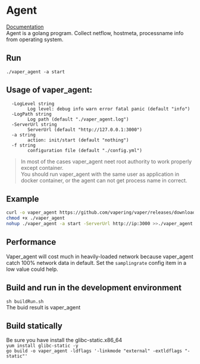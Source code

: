 # Agent

[Documentation](https://vapering.github.io/vaper/#/)  
Agent is a golang program. Collect netflow, hostmeta, processname info from operating system.  


## Run

`./vaper_agent -a start`

## Usage of vaper_agent:
```
  -LogLevel string
        Log level: debug info warn error fatal panic (default "info")
  -LogPath string
        Log path (default "./vaper_agent.log")
  -ServerUrl string
        ServerUrl (default "http://127.0.0.1:3000")
  -a string
        action: init/start (default "nothing")
  -f string
        configuration file (default "./config.yml")
```

> In most of the cases vaper_agent neet root authority to work properly except container.  
> You should run vaper_agent with the same user as application in docker container, or the agent can not get process name in correct.

## Example

```bash
curl -o vaper_agent https://github.com/vapering/vaper/releases/download/v0.0.1/vaper_agent
chmod +x ./vaper_agent
nohup ./vaper_agent -a start -ServerUrl http://ip:3000 >>./vaper_agent.log 2>&1 &
```

## Performance
Vaper_agent will cost much in heavily-loaded network because vaper_agent catch 100% network data in default. Set the `samplingrate` config item in a low value could help.

## Build and run in the development environment

`sh buildRun.sh`  
The buid result is vaper_agent

## Build statically
Be sure you have install the glibc-static.x86_64  
`yum install glibc-static -y`   
`go build -o vaper_agent -ldflags '-linkmode "external" -extldflags "-static"'`





    
<!-- 

## Something More

Vaper-agent need `libpcap` in the development environment. Nobody want to waste time in install libpcap on every host. So we need to make sure that  compiling the vaper_agent statically.

- Find (`#cgo linux LDFLAGS: -lpcap`) in file (pcap.go), and change to something like (`#cgo linux LDFLAGS: -L /tmp/nginx/libpcap-1.8.1 -lpcap`)
- another place glibc

### How to compile libpcap statically
```shell
$ wget http://www.tcpdump.org/release/libpcap-1.8.1.tar.gz
$ tar xzf libpcap-1.8.1.tar.gz && cd libpcap-1.8.1
$ ./configure && make
$ find -name "libpcap.so*" -o -name "libpcap.a"
./libpcap.a
./libpcap.so.1.2.0
``` 

-->